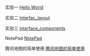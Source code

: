 实验一  [Hello World](./HelloWorld/READEME.md)

实验二  [Interfac_layout](./Interfac_layout/READEME.md)

实验三  [interface_components](./interface_components/README.md)

NotePad [NotePad](./NotePad-master/README.md)

腾讯地图的简单使用 [腾讯地图的简单使用](./Map/README.md)